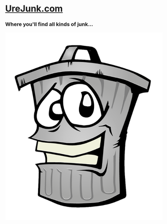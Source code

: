 # [UreJunk.com](https://urejunk.com)

### Where you'll find all kinds of junk...

![UreJunk](/images/urejunk.png)
